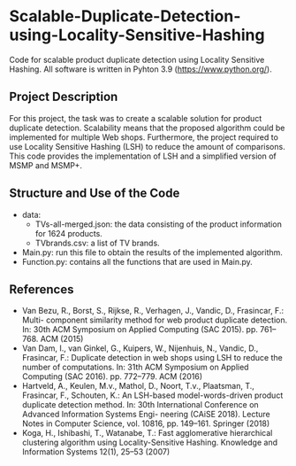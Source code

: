 # Scalable-Duplicate-Detection-using-Locality-Sensitive-Hashing
Code for scalable product duplicate detection using Locality Sensitive Hashing. All software is written in Pyhton 3.9 (https://www.python.org/). 
## Project Description 
For this project, the task was to create a scalable solution for product duplicate detection. Scalability means that the proposed algorithm could be implemented for multiple Web shops. Furthermore, the project required to use Locality Sensitive Hashing (LSH) to reduce the amount of comparisons. This code provides the implementation of LSH and a simplified version of MSMP and MSMP+. 
## Structure and Use of the Code
- data: 
  * TVs-all-merged.json: the data consisting of the product information for 1624 products. 
  * TVbrands.csv: a list of TV brands. 
 - Main.py:
 run this file to obtain the results of the implemented algorithm. 
 - Function.py:
 contains all the functions that are used in Main.py.  
 

## References
- Van Bezu, R., Borst, S., Rijkse, R., Verhagen, J., Vandic, D., Frasincar, F.: Multi-
component similarity method for web product duplicate detection. In: 30th ACM
Symposium on Applied Computing (SAC 2015). pp. 761–768. ACM (2015)
- Van Dam, I., van Ginkel, G., Kuipers, W., Nijenhuis, N., Vandic, D., Frasincar, F.:
Duplicate detection in web shops using LSH to reduce the number of computations.
In: 31th ACM Symposium on Applied Computing (SAC 2016). pp. 772–779. ACM (2016)
- Hartveld, A., Keulen, M.v., Mathol, D., Noort, T.v., Plaatsman, T., Frasincar,
F., Schouten, K.: An LSH-based model-words-driven product duplicate detection
method. In: 30th International Conference on Advanced Information Systems Engi-
neering (CAiSE 2018). Lecture Notes in Computer Science, vol. 10816, pp. 149–161.
Springer (2018)
- Koga, H., Ishibashi, T., Watanabe, T.: Fast agglomerative hierarchical clustering
algorithm using Locality-Sensitive Hashing. Knowledge and Information Systems
12(1), 25–53 (2007)
